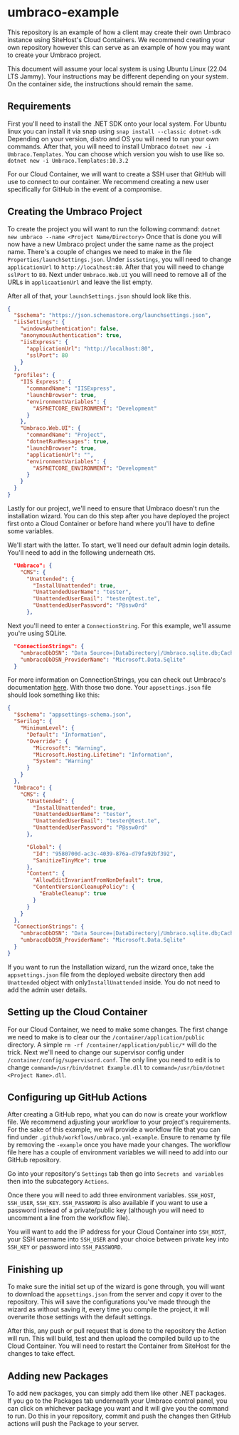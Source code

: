 # umbraco-example
This repository is an example of how a client may create their own Umbraco instance using SiteHost's Cloud Containers. We recommend creating your own repository however this can serve as an example of how you may want to create your Umbraco project.

This document will assume your local system is using Ubuntu Linux (22.04 LTS Jammy). Your instructions may be different depending on your system. On the container side, the instructions should remain the same.

## Requirements
First you'll need to install the .NET SDK onto your local system.
For Ubuntu linux you can install it via snap using `snap install --classic dotnet-sdk` Depending on your version, distro and OS you will need to run your own commands.
After that, you will need to install Umbraco `dotnet new -i Umbraco.Templates`.
You can choose which version you wish to use like so. `dotnet new -i Umbraco.Templates:10.3.2`

For our Cloud Container, we will want to create a SSH user that GitHub will use to connect to our container. We recommend creating a new user specifically for GitHub in the event of a compromise.

## Creating the Umbraco Project
To create the project you will want to run the following command: `dotnet new umbraco --name <Project Name/Directory>`
Once that is done you will now have a new Umbraco project under the same name as the project name.
There's a couple of changes we need to make in the file `Properties/launchSettings.json`.
Under `issSetings`, you will need to change `applicationUrl` to `http://localhost:80`. After that you will need to change `sslPort` to `80`.
Next under `Umbraco.Web.UI` you will need to remove all of the URLs in `applicaationUrl` and leave the list empty.

After all of that, your `launchSettings.json` should look like this.
```json
{
  "$schema": "https://json.schemastore.org/launchsettings.json",
  "iisSettings": {
    "windowsAuthentication": false,
    "anonymousAuthentication": true,
    "iisExpress": {
      "applicationUrl": "http://localhost:80",
      "sslPort": 80
    }
  },
  "profiles": {
    "IIS Express": {
      "commandName": "IISExpress",
      "launchBrowser": true,
      "environmentVariables": {
        "ASPNETCORE_ENVIRONMENT": "Development"
      }
    },
    "Umbraco.Web.UI": {
      "commandName": "Project",
      "dotnetRunMessages": true,
      "launchBrowser": true,
      "applicationUrl": "",
      "environmentVariables": {
        "ASPNETCORE_ENVIRONMENT": "Development"
      }
    }
  }
}
```

Lastly for our project, we'll need to ensure that Umbraco doesn't run the installation wizard. You can do this step after you have deployed the project first onto a Cloud Container or before hand where you'll have to define some variables.

We'll start with the latter. To start, we'll need our default admin login details. You'll need to add in the following underneath `CMS`.
```json
  "Umbraco": {
    "CMS": {
      "Unattended": {
        "InstallUnattended": true,
        "UnattendedUserName": "tester",
        "UnattendedUserEmail": "tester@test.te",
        "UnattendedUserPassword": "P@ssw0rd"
      },
```
Next you'll need to enter a `ConnectionString`. For this example, we'll assume you're using SQLite.
```json
  "ConnectionStrings": {
    "umbracoDbDSN": "Data Source=|DataDirectory|/Umbraco.sqlite.db;Cache=Shared;Foreign Keys=True;Pooling=True",
    "umbracoDbDSN_ProviderName": "Microsoft.Data.Sqlite"
  }
```
For more information on ConnectionStrings, you can check out Umbraco's documentation [here](https://docs.umbraco.com/umbraco-cms/reference/configuration/connectionstringssettings).
With those two done. Your `appsettings.json` file should look something like this:
```json
{
  "$schema": "appsettings-schema.json",
  "Serilog": {
    "MinimumLevel": {
      "Default": "Information",
      "Override": {
        "Microsoft": "Warning",
        "Microsoft.Hosting.Lifetime": "Information",
        "System": "Warning"
      }
    }
  },
  "Umbraco": {
    "CMS": {
      "Unattended": {
        "InstallUnattended": true,
        "UnattendedUserName": "tester",
        "UnattendedUserEmail": "tester@test.te",
        "UnattendedUserPassword": "P@ssw0rd"
      },

      "Global": {
        "Id": "9580700d-ac3c-4039-876a-d79fa92bf392",
        "SanitizeTinyMce": true
      },
      "Content": {
        "AllowEditInvariantFromNonDefault": true,
        "ContentVersionCleanupPolicy": {
          "EnableCleanup": true
        }
      }
    }
  },
  "ConnectionStrings": {
    "umbracoDbDSN": "Data Source=|DataDirectory|/Umbraco.sqlite.db;Cache=Shared;Foreign Keys=True;Pooling=True",
    "umbracoDbDSN_ProviderName": "Microsoft.Data.Sqlite"
  }
}
```

If you want to run the Installation wizard, run the wizard once, take the `appsettings.json` file from the deployed website directory then add `Unattended` object with only`InstallUnattended` inside. You do not need to add the admin user details.

## Setting up the Cloud Container
For our Cloud Container, we need to make some changes. The first change we need to make is to clear our the `/container/application/public` directory. A simple `rm -rf /container/application/public/*` will do the trick.
Next we'll need to change our supervisor config under `/container/config/supervisord.conf`.
The only line you need to edit is to change `command=/usr/bin/dotnet Example.dll` to `command=/usr/bin/dotnet <Project Name>.dll`.

## Configuring up GitHub Actions
After creating a GitHub repo, what you can do now is create your workflow file. We recommend adjusting your workflow to your project's requirements.
For the sake of this example, we will provide a workflow file that you can find under `.github/workflows/umbraco.yml-example`. Ensure to rename ty file by removing the `-example` once you have made your changes.
The workflow file here has a couple of environment variables we will need to add into our GitHub repository.

Go into your repository's `Settings` tab then go into `Secrets and variables` then into the subcategory `Actions`.

Once there you will need to add three environment variables. `SSH_HOST`, `SSH_USER`, `SSH_KEY`. `SSH_PASSWORD` is also available if you want to use a password instead of a private/public key (although you will need to uncomment a line from the workflow file).

You will want to add the IP address for your Cloud Container into `SSH_HOST`, your SSH username into `SSH_USER` and your choice between private key into `SSH_KEY` or password into `SSH_PASSWORD`.

## Finishing up
To make sure the initial set up of the wizard is gone through, you will want to download the `appsettings.json` from the server and copy it over to the repository. This will save the configurations you've made through the wizard as without saving it, every time you compile the project, it will overwrite those settings with the default settings.

After this, any push or pull request that is done to the repository the Action will run. This will build, test and then upload the compiled build up to the Cloud Container. You will need to restart the Container from SiteHost for the changes to take effect.

## Adding new Packages
To add new packages, you can simply add them like other .NET packages. If you go to the Packages tab underneath your Umbraco control panel, you can click on whichever package you want and it will give you the command to run. Do this in your repository, commit and push the changes then GitHub actions will push the Package to your server.
